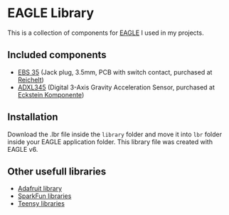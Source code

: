 # EAGLE Library

This is a collection of components for [EAGLE](http://www.cadsoftusa.com/) I used in my projects.

## Included components

* [EBS 35](https://github.com/davidbeermann/eagle-lib/blob/master/components/EBS35/EBS35.png) (Jack plug, 3.5mm, PCB with switch contact, purchased at [Reichelt](http://www.reichelt.de/index.html?ACTION=3;ARTICLE=7301;SEARCH=EBS%2035))
* [ADXL345](https://github.com/davidbeermann/eagle-lib/blob/master/components/ADXL345/ADXL345.jpg) (Digital 3-Axis Gravity Acceleration Sensor, purchased at [Eckstein Komponente](http://eckstein-shop.de/GY-291-ADXL345-Digital-3-Axis-Gravity-Acceleration-Beschleunigung-Sensor_1))

## Installation

Download the .lbr file inside the ```library``` folder and move it into ```lbr``` folder inside your EAGLE application folder. This library file was created with EAGLE v6.

## Other usefull libraries

* [Adafruit library](https://github.com/adafruit/Adafruit-Eagle-Library)
* [SparkFun libraries](https://github.com/sparkfun/SparkFun-Eagle-Libraries)
* [Teensy libraries](http://www.pjrc.com/teensy/eagle_lib.html)